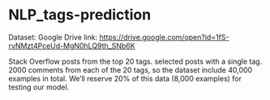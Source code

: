 # NLP_tags-prediction

Dataset:
  Google Drive link: https://drive.google.com/open?id=1fS-rvNMzt4PceUd-MgN0hLQ9th_SNb6K

Stack Overflow posts from the top 20 tags. selected posts with a single tag. 
2000 comments from each of the 20 tags, so the dataset include 40,000 examples in total.
We’ll reserve 20% of this data (8,000 examples) for testing our model.

